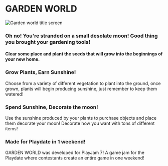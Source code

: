 # GARDEN WORLD
 ![Garden world title screen](https://img.itch.zone/aW1hZ2UvMzM4Njk4OS8yMDIyMDE4Mi5naWY=/347x500/LZS1g5.gif)


### Oh no! You're stranded on a small desolate moon! Good thing you brought your gardening tools!
 #### Clear some place and plant the seeds that will grow into the beginnings of your new home.


### Grow Plants, Earn Sunshine!
Choose from a variety of different vegetation to plant into the ground, once grown, plants will begin producing sunshine, just remember to keep them watered!


### Spend Sunshine, Decorate the moon!
Use the sunshine produced by your plants to purchase objects and place them decorate your moon! Decorate how you want with tons of different items!


### Made for Playdate in 1 weekend!
GARDEN WORLD was developed for PlayJam 7! A game jam for the Playdate where contestants create an entire game in one weekend! 
